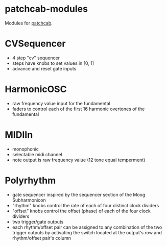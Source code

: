 # patchcab-modules

Modules for [patchcab](https://github.com/spectrome/patchcab/).

# CVSequencer
- 4 step "cv" sequencer
- steps have knobs to set values in [0, 1]
- advance and reset gate inputs

# HarmonicOSC
- raw frequency value input for the fundamental
- faders to control each of the first 16 harmonic overtones of the fundamental

# MIDIIn
- monophonic
- selectable midi channel
- note output is raw frequency value (12 tone equal temperment)

# Polyrhythm
- gate sequencer inspired by the sequencer section of the Moog Subharmonicon
- "rhythm" knobs control the rate of each of four distinct clock dividers
- "offset" knobs control the offset (phase) of each of the four clock dividers
- two trigger/gate outputs
- each rhythm/offset pair can be assigned to any combination of the two trigger outputs by activating the switch located at the output's row and rhythm/offset pair's column

